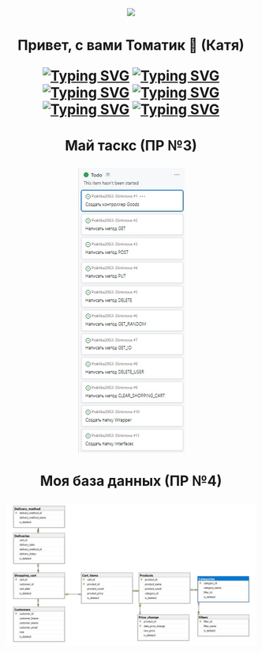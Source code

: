 <div id="header" align="center">
  <img src="https://media.giphy.com/media/M9gbBd9nbDrOTu1Mqx/giphy.gif" width="100"/>
</div>
<h1 align="center"> Привет, с вами Томатик 🍅 (Катя)</p>

[![Typing SVG](https://readme-typing-svg.herokuapp.com?color=%2336BCF7&lines=Практическая+№1)](https://github.com/6SadTomato6/Praktika20IS3-3Smirnova/tree/main/SmirnovaPR1)
[![Typing SVG](https://readme-typing-svg.herokuapp.com?color=%2336BCF7&lines=Скриншоты+по+ПР+№1)](https://github.com/6SadTomato6/Praktika20IS3-3Smirnova/tree/main/%D0%A1%D0%BA%D1%80%D0%B8%D0%BD%D1%88%D0%BE%D1%82%D1%8B%D0%9F%D0%BE%D0%9F%D0%A01) 
[![Typing SVG](https://readme-typing-svg.herokuapp.com?color=%2336BCF7&lines=Практическая+№2)](https://github.com/6SadTomato6/Praktika20IS3-3Smirnova/tree/main/SmirnovaPR2) 
[![Typing SVG](https://readme-typing-svg.herokuapp.com?color=%2336BCF7&lines=Скриншоты+по+ПР+№2)](https://github.com/6SadTomato6/Praktika20IS3-3Smirnova/tree/main/%D0%A1%D0%BA%D1%80%D0%B8%D0%BD%D1%88%D0%BE%D1%82%D1%8B%D0%9F%D0%BE%D0%9F%D0%A02) 
[![Typing SVG](https://readme-typing-svg.herokuapp.com?color=%2336BCF7&lines=Практическая+№5)](https://github.com/6SadTomato6/Praktika20IS3-3Smirnova/tree/main/SmirnovaPR5)
[![Typing SVG](https://readme-typing-svg.herokuapp.com?color=%2336BCF7&lines=Скриншоты+по+ПР+№5)](https://github.com/6SadTomato6/Praktika20IS3-3Smirnova/tree/main/%D0%A1%D0%BA%D1%80%D0%B8%D0%BD%D1%88%D0%BE%D1%82%D1%8B%D0%9F%D0%BE%D0%9F%D0%A01) 

<h1 align="center">Май таскс (ПР №3)
</p><img src="https://github.com/6SadTomato6/Praktika20IS3-3Smirnova/blob/main/SmirnovaPR3/1.jpg" align="middle"></p>
<h1 align="center">Моя база данных (ПР №4)
</p><img src="https://github.com/6SadTomato6/Praktika20IS3-3Smirnova/blob/main/misc/database.jpg" align="middle"></p>




